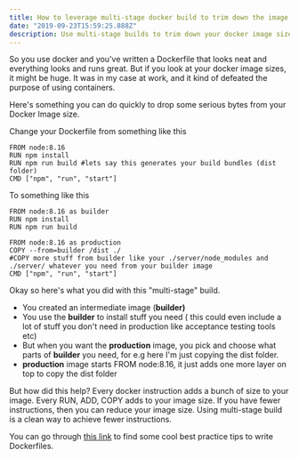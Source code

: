 ```yaml
---
title: How to leverage multi-stage docker build to trim down the image size?
date: "2019-09-23T15:59:25.888Z"
description: Use multi-stage builds to trim down your docker image size, here I explain with a node application
---
```


So you use docker and you've written a Dockerfile that looks neat and everything looks and runs great. But if you look at your docker image sizes, it might be huge. It was in my case at work, and it kind of defeated the purpose of using containers.

Here's something you can do quickly to drop some serious bytes from your Docker Image size. 

Change your Dockerfile from something like this

    FROM node:8.16
    RUN npm install
    RUN npm run build #lets say this generates your build bundles (dist folder)
    CMD ["npm", "run", "start"]
    

To something like this

    FROM node:8.16 as builder
    RUN npm install
    RUN npm run build
    
    FROM node:8.16 as production
    COPY --from=builder /dist ./
    #COPY more stuff from builder like your ./server/node_modules and ./server/ whatever you need from your builder image
    CMD ["npm", "run", "start"]
    
    

Okay so here's what you did with this "multi-stage" build.

- You created an intermediate image (**builder)**
- You use the **builder** to install stuff you need ( this could even include a lot of stuff you don't need in production like acceptance testing tools etc)
- But when you want the **production** image, you pick and choose what parts of **builder** you need, for e.g here I'm just copying the dist folder.
- **production** image starts FROM node:8.16, it just adds one more layer on top to copy the dist folder

But how did this help? Every docker instruction adds a bunch of size to your image. Every RUN, ADD, COPY adds to your image size. If you have fewer instructions, then you can reduce your image size. Using multi-stage build is a clean way to achieve fewer instructions.

You can go through [this link](https://docs.docker.com/develop/develop-images/dockerfile_best-practices/) to find some cool best practice tips to write Dockerfiles.